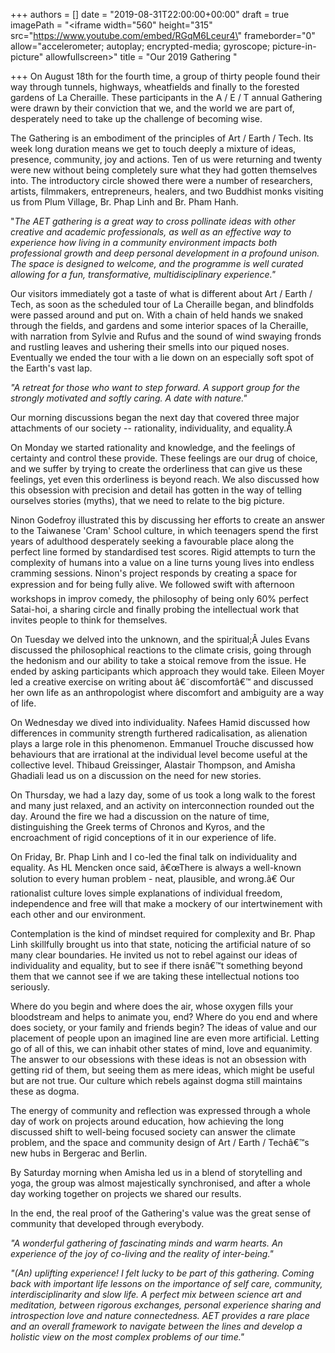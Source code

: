 +++
authors = []
date = "2019-08-31T22:00:00+00:00"
draft = true
imagePath = "<iframe width=\"560\" height=\"315\" src=\"https://www.youtube.com/embed/RGqM6Lceur4\" frameborder=\"0\" allow=\"accelerometer; autoplay; encrypted-media; gyroscope; picture-in-picture\" allowfullscreen></iframe>"
title = "Our 2019 Gathering "

+++
On August 18th for the fourth time, a group of thirty people found their way through tunnels, highways, wheatfields and finally to the forested gardens of La Cheraille. These participants in the A / E / T annual Gathering were drawn by their conviction that we, and the world we are part of, desperately need to take up the challenge of becoming wise.

The Gathering is an embodiment of the principles of Art / Earth / Tech. Its week long duration means we get to touch deeply a mixture of ideas, presence, community, joy and actions. Ten of us were returning and twenty were new without being completely sure what they had gotten themselves into. The introductory circle showed there were a number of researchers, artists, filmmakers, entrepreneurs, healers, and two Buddhist monks visiting us from Plum Village, Br. Phap Linh and Br. Pham Hanh.

"_The AET gathering is a great way to cross pollinate ideas with other creative and academic professionals, as well as an effective way to experience how living in a community environment impacts both professional growth and deep personal development in a profound unison. The space is designed to welcome, and the programme is well curated allowing for a fun, transformative, multidisciplinary experience."_

Our visitors immediately got a taste of what is different about Art / Earth / Tech, as soon as the scheduled tour of La Cheraille began, and blindfolds were passed around and put on. With a chain of held hands we snaked through the fields, and gardens and some interior spaces of la Cheraille, with narration from Sylvie and Rufus and the sound of wind swaying fronds and rustling leaves and ushering their smells into our piqued noses. Eventually we ended the tour with a lie down on an especially soft spot of the Earth's vast lap.

_"A retreat for those who want to step forward. A support group for the strongly motivated and softly caring. A date with nature."_

Our morning discussions began the next day that covered three major attachments of our society -- rationality, individuality, and equality.Â

On Monday we started rationality and knowledge, and the feelings of certainty and control these provide. These feelings are our drug of choice, and we suffer by trying to create the orderliness that can give us these feelings, yet even this orderliness is beyond reach. We also discussed how this obsession with precision and detail has gotten in the way of telling ourselves stories (myths), that we need to relate to the big picture.

Ninon Godefroy illustrated this by discussing her efforts to create an answer to the Taiwanese 'Cram' School culture, in which teenagers spend the first years of adulthood desperately seeking a favourable place along the perfect line formed by standardised test scores. Rigid attempts to turn the complexity of humans into a value on a line turns young lives into endless cramming sessions. Ninon's project responds by creating a space for expression and for being fully alive. We followed swift with afternoon workshops in improv comedy, the philosophy of being only 60% perfect Satai-hoi, a sharing circle and finally probing the intellectual work that invites people to think for themselves.

On Tuesday we delved into the unknown, and the spiritual;Â Jules Evans discussed the philosophical reactions to the climate crisis, going through the hedonism and our ability to take a stoical remove from the issue. He ended by asking participants which approach they would take. Eileen Moyer led a creative exercise on writing about â€˜discomfortâ€™ and discussed her own life as an anthropologist where discomfort and ambiguity are a way of life.

On Wednesday we dived into individuality. Nafees Hamid discussed how differences in community strength furthered radicalisation, as alienation plays a large role in this phenomenon. Emmanuel Trouche discussed how behaviours that are irrational at the individual level become useful at the collective level. Thibaud Greissinger, Alastair Thompson, and Amisha Ghadiali lead us on a discussion on the need for new stories.

On Thursday, we had a lazy day, some of us took a long walk to the forest and many just relaxed, and an activity on interconnection rounded out the day. Around the fire we had a discussion on the nature of time, distinguishing the Greek terms of Chronos and Kyros, and the encroachment of rigid conceptions of it in our experience of life.

On Friday, Br. Phap Linh and I co-led the final talk on individuality and equality. As HL Mencken once said, â€œThere is always a well-known solution to every human problem - neat, plausible, and wrong.â€ Our rationalist culture loves simple explanations of individual freedom, independence and free will that make a mockery of our intertwinement with each other and our environment.

Contemplation is the kind of mindset required for complexity and Br. Phap Linh skillfully brought us into that state, noticing the artificial nature of so many clear boundaries. He invited us not to rebel against our ideas of individuality and equality, but to see if there isnâ€™t something beyond them that we cannot see if we are taking these intellectual notions too seriously.

Where do you begin and where does the air, whose oxygen fills your bloodstream and helps to animate you, end? Where do you end and where does society, or your family and friends begin? The ideas of value and our placement of people upon an imagined line are even more artificial. Letting go of all of this, we can inhabit other states of mind, love and equanimity. The answer to our obsessions with these ideas is not an obsession with getting rid of them, but seeing them as mere ideas, which might be useful but are not true. Our culture which rebels against dogma still maintains these as dogma.

The energy of community and reflection was expressed through a whole day of work on projects around education, how achieving the long discussed shift to well-being focused society can answer the climate problem, and the space and community design of Art / Earth / Techâ€™s new hubs in Bergerac and Berlin.

By Saturday morning when Amisha led us in a blend of storytelling and yoga, the group was almost majestically synchronised, and after a whole day working together on projects we shared our results.

In the end, the real proof of the Gathering's value was the great sense of community that developed through everybody.

_"A wonderful gathering of fascinating minds and warm hearts. An experience of the joy of co-living and the reality of inter-being."_

_"(An) uplifting experience! I felt lucky to be part of this gathering. Coming back with important life lessons on the importance of self care, community, interdisciplinarity and slow life. A perfect mix between science art and meditation, between rigorous exchanges, personal experience sharing and introspection love and nature connectedness. AET provides a rare place and an overall framework to navigate between the lines and develop a holistic view on the most complex problems of our time."_